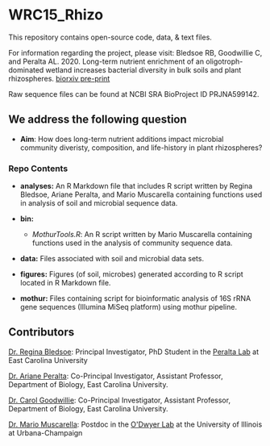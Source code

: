 # WRC15_Rhizo

This repository contains open-source code, data, & text files.

For information regarding the project, please visit: 
Bledsoe RB, Goodwillie C, and Peralta AL. 2020. Long-term nutrient enrichment of an oligotroph-dominated wetland increases bacterial diversity in bulk soils and plant rhizospheres. [biorxiv pre-print](https://doi.org/10.1101/2020.01.08.899781) 

Raw sequence files can be found at NCBI SRA BioProject ID PRJNA599142.

## We address the following question

* **Aim**: How does long-term nutrient additions impact microbial community diveristy, composition, and life-history in plant rhizospheres?

### Repo Contents

* **analyses:** An R Markdown file that includes R script written by Regina Bledsoe, Ariane Peralta, and Mario Muscarella containing functions used in analysis of soil and microbial sequence data.

* **bin:** 
	* *MothurTools.R*: An R script written by Mario Muscarella containing functions used in the analysis of community sequence data.

* **data:** Files associated with soil and microbial data sets. 

* **figures:** Figures (of soil, microbes) generated according to R script located in R Markdown file.

* **mothur:** Files containing script for bioinformatic analysis of 16S rRNA gene sequences (Illumina MiSeq platform) using mothur pipeline.

## Contributors

[Dr. Regina Bledsoe](https://ginabbledsoe.wixsite.com/microbes): Principal Investigator, PhD Student in the [Peralta Lab](http://www.peraltalab.com) at East Carolina University

[Dr. Ariane Peralta](http://www.peraltalab.com): Co-Principal Investigator, Assistant Professor, Department of Biology, East Carolina University. 

[Dr. Carol Goodwillie](https://www.goodwillielab.com/): Co-Principal Investigator, Assistant Professor, Department of Biology, East Carolina University.

[Dr. Mario Muscarella](http://mmuscarella.github.io/): Postdoc in the [O'Dwyer Lab](https://publish.illinois.edu/odwyerlab/) at the University of Illinois at Urbana-Champaign
